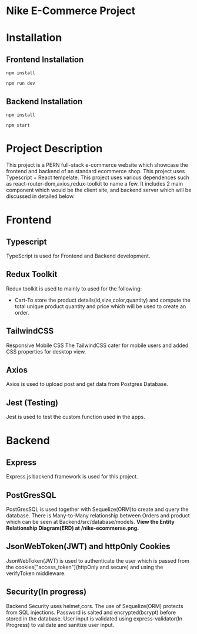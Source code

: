 # Nike E-Commerce Project

# Installation

## Frontend Installation

`npm install`

`npm run dev`

## Backend Installation

`npm install`

`npm start`

# Project Description

This project is a PERN full-stack e-commerce website which showcase the frontend and backend of an standard ecommerce shop. This project uses Typescript + React tempelate.
This project uses various dependences such as react-router-dom,axios,redux-toolkit to name a few.
It includes 2 main component which would be the client site, and backend server which will be discussed in detailed below.

# Frontend

## Typescript

TypeScript is used for Frontend and Backend development.

## Redux Toolkit

Redux toolkit is used to mainly to used for the following:

- Cart-To store the product details(id,size,color,quantity) and compute the total unique product quantity and price which will be used to create an order.

## TailwindCSS

Responsive Mobile CSS
The TailwindCSS cater for mobile users and added CSS properties for desktop view.

## Axios

Axios is used to upload post and get data from Postgres Database.

## Jest (Testing)
Jest is used to test the custom function used in the apps.

# Backend

## Express

Express.js backend framework is used for this project.

## PostGresSQL

PostGresSQL is used together with Sequelize(ORM)to create and query the database. There is Many-to-Many relationship between Orders and product which can be seen at Backend/src/database/models. **View the Entity Relationship Diagram(ERD) at /nike-ecommerse.png.**

## JsonWebToken(JWT) and httpOnly Cookies

JsonWebToken(JWT) is used to authenticate the user which is passed from the cookies["access_token"](httpOnly and secure) and using the verifyToken middleware.

## Security(In progress)

Backend Security uses helmet,cors. The use of Sequelize(ORM) protects from SQL injections. Password is salted and encrypted(bcrypt) before stored in the database.
User input is validated using express-validator(In Progress) to validate and sanitize user input.
